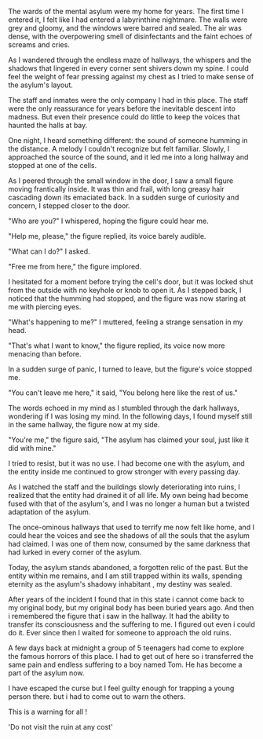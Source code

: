 The wards of the mental asylum were my home for years. The first time I entered it, I felt like I had entered a labyrinthine nightmare. The walls were grey and gloomy, and the windows were barred and sealed. The air was dense, with the overpowering smell of disinfectants and the faint echoes of screams and cries.

As I wandered through the endless maze of hallways, the whispers and the shadows that lingered in every corner sent shivers down my spine. I could feel the weight of fear pressing against my chest as I tried to make sense of the asylum's layout.

The staff and inmates were the only company I had in this place. The staff were the only reassurance for years before the inevitable descent into madness. But even their presence could do little to keep the voices that haunted the halls at bay.

One night, I heard something different: the sound of someone humming in the distance. A melody I couldn't recognize but felt familiar. Slowly, I approached the source of the sound, and it led me into a long hallway and stopped at one of the cells.

As I peered through the small window in the door, I saw a small figure moving frantically inside. It was thin and frail, with long greasy hair cascading down its emaciated back. In a sudden surge of curiosity and concern, I stepped closer to the door.

"Who are you?" I whispered, hoping the figure could hear me.

"Help me, please," the figure replied, its voice barely audible.

"What can I do?" I asked.

"Free me from here," the figure implored.

I hesitated for a moment before trying the cell's door, but it was locked shut from the outside with no keyhole or knob to open it. As I stepped back, I noticed that the humming had stopped, and the figure was now staring at me with piercing eyes.

"What's happening to me?" I muttered, feeling a strange sensation in my head.

"That's what I want to know," the figure replied, its voice now more menacing than before.

In a sudden surge of panic, I turned to leave, but the figure's voice stopped me.

"You can't leave me here," it said, "You belong here like the rest of us."

The words echoed in my mind as I stumbled through the dark hallways, wondering if I was losing my mind. In the following days, I found myself still in the same hallway, the figure now at my side.

"You're me," the figure said, "The asylum has claimed your soul, just like it did with mine."

I tried to resist, but it was no use. I had become one with the asylum, and the entity inside me continued to grow stronger with every passing day.

As I watched the staff and the buildings slowly deteriorating into ruins, I realized that the entity had drained it of all life. My own being had become fused with that of the asylum's, and I was no longer a human but a twisted adaptation of the asylum.

The once-ominous hallways that used to terrify me now felt like home, and I could hear the voices and see the shadows of all the souls that the asylum had claimed. I was one of them now, consumed by the same darkness that had lurked in every corner of the asylum.

Today, the asylum stands abandoned, a forgotten relic of the past. But the entity within me remains, and I am still trapped within its walls, spending eternity as the asylum's shadowy inhabitant , my destiny was sealed.

After years of the incident I found that in this state i cannot come back to my original body, but my original body has been buried years ago. And then i remembered the figure that i saw in the hallway. It had the ability to transfer its consciousness and the suffering to me. I figured out even i could do it. Ever since then I waited for someone to approach the old ruins.

A few days back at midnight a group of 5 teenagers had come to explore the famous horrors of this place. I had to get out of here so i transferred the same pain and endless suffering to a boy named Tom. He has become a part of the asylum now.  

I have escaped the curse but I feel guilty enough for trapping a young person there. but i had to come out to warn the others. 

This is a warning for all ! 

'Do not visit the ruin at any cost'